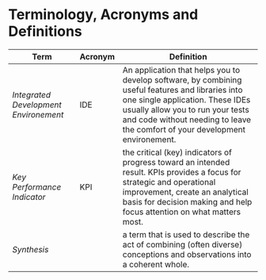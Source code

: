 # Terminology, Acronyms and Definitions

| Term | Acronym | Definition |
|---|---|---|
| *Integrated Development Environement* | IDE | An application that helps you to develop software, by combining useful features and libraries into one single application. These IDEs usually allow you to run your tests and code without needing to leave the comfort of your development environement.|
| *Key Performance Indicator* | KPI | the critical (key) indicators of progress toward an intended result. KPIs provides a focus for strategic and operational improvement, create an analytical basis for decision making and help focus attention on what matters most. |
| *Synthesis* | | a term that is used to describe the act of combining (often diverse) conceptions and observations into a coherent whole. | 


